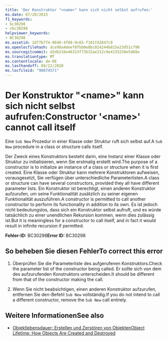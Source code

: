 ```yaml
---
title: 'Der Konstruktor "<name>" kann sich nicht selbst aufrufen:'
ms.date: 07/20/2015
f1_keywords:
- bc30298
- vbc30298
helpviewer_keywords:
- BC30298
ms.assetid: 2d77b7f4-0640-4f89-9c65-f101fd2847c0
ms.openlocfilehash: dce98a4deef8fbb0e8bc024244b815e23d51c790
ms.sourcegitcommit: d2db216e46323f73b32ae312c9e4135258e5d68e
ms.translationtype: MT
ms.contentlocale: de-DE
ms.lasthandoff: 09/22/2020
ms.locfileid: "90874571"
---
```

# <a name="constructor-name-cannot-call-itself"></a><span data-ttu-id="a6e3e-102">Der Konstruktor "\<name>" kann sich nicht selbst aufrufen:</span><span class="sxs-lookup"><span data-stu-id="a6e3e-102">Constructor '\<name>' cannot call itself</span></span>

<span data-ttu-id="a6e3e-103">Eine `Sub New` Prozedur in einer Klasse oder Struktur ruft sich selbst auf.</span><span class="sxs-lookup"><span data-stu-id="a6e3e-103">A `Sub New` procedure in a class or structure calls itself.</span></span>  
  
 <span data-ttu-id="a6e3e-104">Der Zweck eines Konstruktors besteht darin, eine Instanz einer Klasse oder Struktur zu initialisieren, wenn Sie erstmalig erstellt wird.</span><span class="sxs-lookup"><span data-stu-id="a6e3e-104">The purpose of a constructor is to initialize an instance of a class or structure when it is first created.</span></span> <span data-ttu-id="a6e3e-105">Eine Klasse oder Struktur kann mehrere Konstruktoren aufweisen, vorausgesetzt, Sie verfügen über unterschiedliche Parameterlisten.</span><span class="sxs-lookup"><span data-stu-id="a6e3e-105">A class or structure can have several constructors, provided they all have different parameter lists.</span></span> <span data-ttu-id="a6e3e-106">Ein Konstruktor ist berechtigt, einen anderen Konstruktor aufzurufen, um seine Funktionalität zusätzlich zu seiner eigenen Funktionalität auszuführen.</span><span class="sxs-lookup"><span data-stu-id="a6e3e-106">A constructor is permitted to call another constructor to perform its functionality in addition to its own.</span></span> <span data-ttu-id="a6e3e-107">Es ist jedoch nicht bedeutungslos, dass sich ein Konstruktor selbst aufruft, und es würde tatsächlich zu einer unendlichen Rekursion kommen, wenn dies zulässig ist.</span><span class="sxs-lookup"><span data-stu-id="a6e3e-107">But it is meaningless for a constructor to call itself, and in fact it would result in infinite recursion if permitted.</span></span>  
  
 <span data-ttu-id="a6e3e-108">**Fehler-ID:** BC30298</span><span class="sxs-lookup"><span data-stu-id="a6e3e-108">**Error ID:** BC30298</span></span>  
  
## <a name="to-correct-this-error"></a><span data-ttu-id="a6e3e-109">So beheben Sie diesen Fehler</span><span class="sxs-lookup"><span data-stu-id="a6e3e-109">To correct this error</span></span>  
  
1. <span data-ttu-id="a6e3e-110">Überprüfen Sie die Parameterliste des aufgerufenen Konstruktors.</span><span class="sxs-lookup"><span data-stu-id="a6e3e-110">Check the parameter list of the constructor being called.</span></span> <span data-ttu-id="a6e3e-111">Er sollte sich von dem des aufzurufenden Konstruktors unterscheiden.</span><span class="sxs-lookup"><span data-stu-id="a6e3e-111">It should be different from that of the constructor making the call.</span></span>  
  
2. <span data-ttu-id="a6e3e-112">Wenn Sie nicht beabsichtigen, einen anderen Konstruktor aufzurufen, entfernen Sie den-Befehl `Sub New` vollständig.</span><span class="sxs-lookup"><span data-stu-id="a6e3e-112">If you do not intend to call a different constructor, remove the `Sub New` call entirely.</span></span>  
  
## <a name="see-also"></a><span data-ttu-id="a6e3e-113">Weitere Informationen</span><span class="sxs-lookup"><span data-stu-id="a6e3e-113">See also</span></span>

- [<span data-ttu-id="a6e3e-114">Objektlebensdauer: Erstellen und Zerstören von Objekten</span><span class="sxs-lookup"><span data-stu-id="a6e3e-114">Object Lifetime: How Objects Are Created and Destroyed</span></span>](../../programming-guide/language-features/objects-and-classes/object-lifetime-how-objects-are-created-and-destroyed.md)
